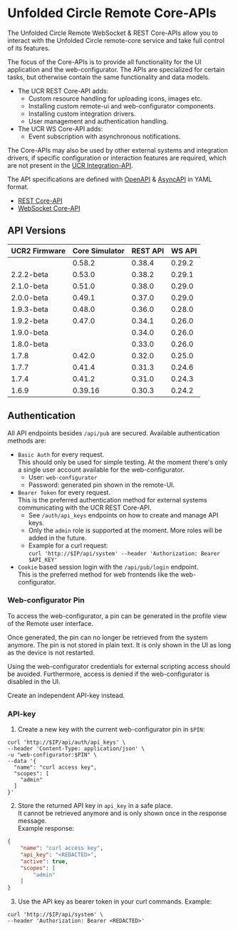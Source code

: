 # Unfolded Circle Remote Core-APIs

The Unfolded Circle Remote WebSocket & REST Core-APIs allow you to interact with the Unfolded Circle remote-core service
and take full control of its features.

The focus of the Core-APIs is to provide all functionality for the UI application and the web-configurator.
The APIs are specialized for certain tasks, but otherwise contain the same functionality and data models.

- The UCR REST Core-API adds:
    - Custom resource handling for uploading icons, images etc.
    - Installing custom remote-ui and web-configurator components.
    - Installing custom integration drivers.
    - User management and authentication handling.
- The UCR WS Core-API adds:
    - Event subscription with asynchronous notifications.

The Core-APIs may also be used by other external systems and integration drivers, if specific configuration or
interaction features are required, which are not present in the [UCR Integration-API](../integration-api).

The API specifications are defined with [OpenAPI](https://swagger.io/specification/) & [AsyncAPI](https://www.asyncapi.com/)
in YAML format.

- [REST Core-API](rest)
- [WebSocket Core-API](websocket)

## API Versions

| UCR2 Firmware | Core Simulator | REST API | WS API |
|---------------|----------------|----------|--------|
|               | 0.58.2         | 0.38.4   | 0.29.2 |
| 2.2.2-beta    | 0.53.0         | 0.38.2   | 0.29.1 |
| 2.1.0-beta    | 0.51.0         | 0.38.0   | 0.29.0 |
| 2.0.0-beta    | 0.49.1         | 0.37.0   | 0.29.0 |
| 1.9.3-beta    | 0.48.0         | 0.36.0   | 0.28.0 |
| 1.9.2-beta    | 0.47.0         | 0.34.1   | 0.26.0 |
| 1.9.0-beta    |                | 0.34.0   | 0.26.0 |
| 1.8.0-beta    |                | 0.33.0   | 0.26.0 |
| 1.7.8         | 0.42.0         | 0.32.0   | 0.25.0 |
| 1.7.7         | 0.41.4         | 0.31.3   | 0.24.6 |
| 1.7.4         | 0.41.2         | 0.31.0   | 0.24.3 |
| 1.6.9         | 0.39.16        | 0.30.3   | 0.24.2 |


## Authentication
  
All API endpoints besides `/api/pub` are secured. Available authentication methods are:

- `Basic Auth` for every request.  
  This should only be used for simple testing. At the moment there's only a single user account available for the
  web-configurator.
  - User: `web-configurator`
  - Password: generated pin shown in the remote-UI.
- `Bearer Token` for every request.  
  This is the preferred authentication method for external systems communicating with the UCR REST Core-API.
  - See `/auth/api_keys` endpoints on how to create and manage API keys.
  - Only the `admin` role is supported at the moment. More roles will be added in the future.
  - Example for a curl request:  
    `curl 'http://$IP/api/system' --header 'Authorization: Bearer $API_KEY'`
- `Cookie` based session login with the `/api/pub/login` endpoint.  
  This is the preferred method for web frontends like the web-configurator.

### Web-configurator Pin

To access the web-configurator, a pin can be generated in the profile view of the Remote user interface. 

Once generated, the pin can no longer be retrieved from the system anymore. The pin is not stored in plain text. It is
only shown in the UI as long as the device is not restarted.

Using the web-configurator credentials for external scripting access should be avoided. Furthermore, access is denied if
the web-configurator is disabled in the UI.

Create an independent API-key instead.

### API-key

1. Create a new key with the current web-configurator pin in `$PIN`:

```shell
curl 'http://$IP/api/auth/api_keys' \
--header 'Content-Type: application/json' \
-u "web-configurator:$PIN" \
--data '{
  "name": "curl access key",
  "scopes": [
    "admin"
  ]
}'
```

2. Store the returned API key in `api_key` in a safe place.  
   It cannot be retrieved anymore and is only shown once in the response message.  
   Example response:

```json
{
    "name": "curl access key",
    "api_key": "<REDACTED>",
    "active": true,
    "scopes": [
        "admin"
    ]
}
```

3. Use the API key as bearer token in your curl commands. Example:

```shell
curl 'http://$IP/api/system' \
--header 'Authorization: Bearer <REDACTED>'
```
